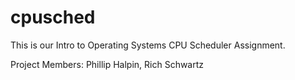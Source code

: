 cpusched
========

This is our Intro to Operating Systems CPU Scheduler Assignment.

Project Members: Phillip Halpin, Rich Schwartz
